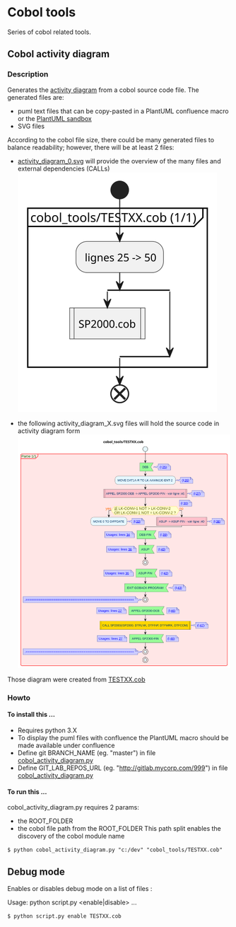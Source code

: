 # Cobol tools
Series of cobol related tools.

## Cobol activity diagram
### Description
Generates the [activity diagram](https://plantuml.com/activity-diagram-beta) from a cobol source code file.
The generated files are:
- puml text files that can be copy-pasted in a PlantUML confluence macro or the [PlantUML sandbox](https://www.plantuml.com/plantuml/uml/)
- SVG files

According to the cobol file size, there could be many generated files to balance readability; however, there will be at least 2 files:
- [activity_diagram_0.svg](activity_diagram_0.svg) will provide the overview of the many files and external dependencies (CALLs)
![activity_diagram_0.svg](activity_diagram_0.svg)

- the following activity_diagram_X.svg files will hold the source code in activity diagram form
![activity_diagram_1.svg](activity_diagram_1.svg)

Those diagram were created from [TESTXX.cob](TESTXX.cob)
### Howto
#### To install this ...
- Requires python 3.X
- To display the puml files with confluence the PlantUML macro should be made available under confluence
- Define git BRANCH_NAME (eg. "master") in file [cobol_activity_diagram.py](cobol_activity_diagram.py)
- Define GIT_LAB_REPOS_URL (eg. "http://gitlab.mycorp.com/999") in file [cobol_activity_diagram.py](cobol_activity_diagram.py)

#### To run this ...

cobol_activity_diagram.py requires 2 params:
- the ROOT_FOLDER
- the cobol file path from the ROOT_FOLDER
This path split enables the discovery of the cobol module name

````
$ python cobol_activity_diagram.py "c:/dev" "cobol_tools/TESTXX.cob" 
````

## Debug mode
Enables or disables debug mode on a list of files :

Usage: python script.py <enable|disable> <file1> <file2> ...
````
$ python script.py enable TESTXX.cob
````